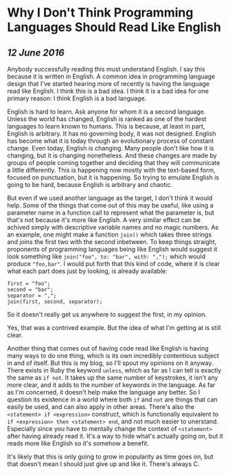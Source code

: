 Why I Don't Think Programming Languages Should Read Like English
================================================================

*12 June 2016*
--------------

Anybody successfully reading this must understand English.
I say this because it is written in English.
A common idea in programming language design that I've started hearing more of recently is having the language read like English.
I think this is a bad idea.
I think it is a bad idea for one primary reason: I think English is a bad language.

English is hard to learn.
Ask anyone for whom it is a second language.
Unless the world has changed, English is ranked as one of the hardest languages to learn known to humans.
This is because, at least in part, English is arbitrary.
It has no governing body, it was not designed.
English has become what it is today through an evolutionary process of constant change.
Even today, English is changing.
Many people don't like how it is changing, but it is changing nonetheless.
And these changes are made by groups of people coming together and deciding that they will communicate a little differently.
This is happening now mostly with the text-based form, focused on punctuation, but it is happening.
So trying to emulate English is going to be hard, because English is arbitrary and chaotic.

But even if we used another language as the target, I don't think it would help.
Some of the things that come out of this may be useful, like using a parameter name in a function call to represent what the parameter is, but that's not because it's more like English.
A very similar effect can be achived simply with descriptive variable names and no magic numbers.
As an example, one might make a function `join()` which takes three strings and joins the first two with the second inbetween.
To keep things straight, proponents of programming languages being like English would suggest it look something like `join("foo", to: "bar", with: ",");` which would produce `"foo,bar"`.
I would put forth that this kind of code, where it is clear what each part does just by looking, is already available:

	first = "foo";
	second = "bar";
	separator = ",";
	join(first, second, separator);

So it doesn't really get us anywhere to suggest the first, in my opinion.

Yes, that was a contrived example.
But the idea of what I'm getting at is still clear.

Another thing that comes out of having code read like English is having many ways to do one thing, which is its own incredibly contentious subject in and of itself.
But this is my blog, so I'll spout my opinions on it anyway.
There exists in Ruby the keyword `unless`, which as far as I can tell is exactly the same as `if not`.
It takes up the same number of keystrokes, it isn't any more clear, and it adds to the number of keywords in the language.
As far as I'm concerned, it doesn't help make the language any better.
So I question its existence in a world where both `if` and `not` are things that can easily be used, and can also apply in other areas.
There's also the `<statement> if <expression>` construct, which is functionally equivalent to `if <expression> then <statement> end`, and not much easier to unerstand.
Especially since you have to mentally change the context of `<statement>` after having already read it.
It's a way to hide what's actually going on, but it reads more like English so it's somehow a benefit.

It's likely that this is only going to grow in popularity as time goes on, but that doesn't mean I should just give up and like it.
There's always C.
